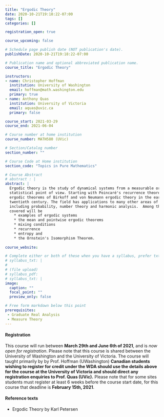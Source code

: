 ```yaml
---
title: "Ergodic Theory"
date: 2020-10-21T19:18:22-07:00
tags: []
categories: []

registration_open: true

course_upcoming: false

# Schedule page publish date (NOT publication's date).
publishDate: 2020-10-21T19:18:22-07:00

# Publication name and optional abbreviated publication name.
course_title: "Ergodic Theory"

instructors:
- name: Christopher Hoffman
  institution: University of Washington
  email: hoffman@math.washington.edu
  primary: true
- name: Anthony Quas
  institution: University of Victoria
  email: aquas@uvic.ca
  primary: false

course_start: 2021-03-29
course_end: 2021-06-04

# Course number at home institution
course_number: MATH580 (UVic)

# Section/Catalog number
section_number: ""

# Course Code at Home institution
section_code: "Topics in Pure Mathematics"

# Course Abstract
# abstract : |
abstract: |
  Ergodic theory is the study of dynamical systems from a measurable or
  statistical point of view. Starting with Poincaré's recurrence theorem and the
  ergodic theorems of Birkoff and von Neumann ergodic theory in the early
  twentieth century. The field has applications to many other areas of mathematics
  including probability, number theory and harmonic analysis.  Among the topics
  covered will be
    * examples of ergodic systems
    * the mean and pointwise ergodic theorems
    * mixing conditions
    * recurrence
    * entropy and
    * the Ornstein's Isomorphism Theorem.
  
course_website:

# Complete either or both of these when you have a syllabus, prefer txt!
# syllabus_txt: |
#
# (file upload)
# syllabus_pdf:
# syllabus_txt: |
image:
  caption: ""
  focal_point: ""
  preview_only: false

# Free form markdown below this point
prerequisites:
 - Graduate Real Analysis
 - Measure Theory
---
```

#### Registration
This course will run between **March 29th and June 6th of 2021**, and is *now
open for registration*. Please note that this course is shared between the
University of Washington and the University of Victoria. The course will taught
primarily by by Prof. Hoffman (UWashington) **Canadian students wishing to
register for credit under the WDA should use the details above for the course at
the University of Victoria and should direct any registration enquiries to Prof.
Quas (UVic).** Please note that for some sites students must register at least 6
weeks before the course start date, for this course that deadline is **February
15th, 2021**.

#### Reference texts
 * Ergodic Theory by Karl Petersen
